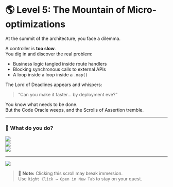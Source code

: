 # 🌎 Level 5: The Mountain of Micro-optimizations

At the summit of the architecture, you face a dilemma.

A controller is **too slow**.  
You dig in and discover the real problem:  
- Business logic tangled inside route handlers  
- Blocking synchronous calls to external APIs  
- A loop inside a loop inside a `.map()`

The Lord of Deadlines appears and whispers:
> “Can you make it faster… by deployment eve?”

You know what needs to be done.  
But the Code Oracle weeps, and the Scrolls of Assertion tremble.

---

### 💭 What do you do?

<a href="../../boss/boss-cutscene.md">
  <img src="https://img.shields.io/badge/Refactor%20architecture%2C%20add%20caching%2C%20and%20decouple%20external%20calls-darkred?style=for-the-badge"/>
</a>

<br />

<a href="./level-5-error-1.md">
  <img src="https://img.shields.io/badge/Add%20a%20sleep(1)%20after%20each%20API%20call%20to%20reduce%20load-darkred?style=for-the-badge"/>
</a>

<br />

<a href="./level-5-error-2.md">
  <img src="https://img.shields.io/badge/Minify%20the%20JS%20files%20by%20hand%20and%20delete%20console.logs-darkred?style=for-the-badge"/>
</a>

---

<a href="../../glossary.md">
  <img src="https://img.shields.io/badge/Open%20DevLore%20Glossary-5dade2?style=for-the-badge"/>
</a>

> 🧙 **Note:** Clicking this scroll may break immersion.  
> Use `Right Click → Open in New Tab` to stay on your quest.
